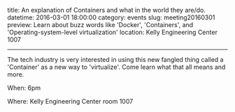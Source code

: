 title: An explanation of Containers and what in the world they are/do.
datetime: 2016-03-01 18:00:00
category: events
slug: meeting20160301
preview: Learn about buzz words like 'Docker', 'Containers', and 'Operating-system-level virtualization'
location: Kelly Engineering Center 1007

---

The tech industry is very interested in using this new fangled thing called a
'Container' as a new way to 'virtualize'. Come learn what that all means and
more.

When: 6pm

Where: Kelly Engineering Center room 1007

